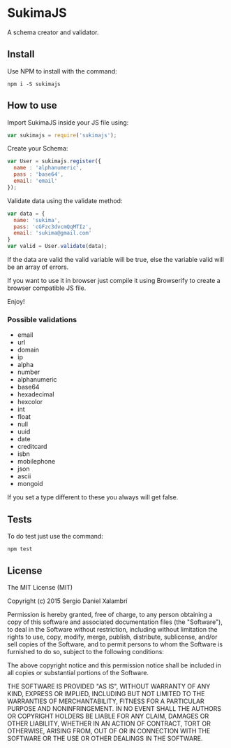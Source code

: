 # SukimaJS
A schema creator and validator.

## Install
Use NPM to install with the command:

```
npm i -S sukimajs
```

## How to use
Import SukimaJS inside your JS file using:

```javascript
var sukimajs = require('sukimajs');
```

Create your Schema:

```javascript
var User = sukimajs.register({
  name : 'alphanumeric',
  pass : 'base64',
  email: 'email'
});
```

Validate data using the validate method:

```javascript
var data = {
  name: 'sukima',
  pass: 'cGFzc3dvcmQqMTIz',
  email: 'sukima@gmail.com'
}
var valid = User.validate(data);
```

If the data are valid the valid variable will be true, else the variable valid will be an array of errors.

If you want to use it in browser just compile it using Browserify to create a browser compatible JS file.

Enjoy!

### Possible validations
* email
* url
* domain
* ip
* alpha
* number
* alphanumeric
* base64
* hexadecimal
* hexcolor
* int
* float
* null
* uuid
* date
* creditcard
* isbn
* mobilephone
* json
* ascii
* mongoid

If you set a type different to these you always will get false.

## Tests
To do test just use the command:

```
npm test
```

## License
The MIT License (MIT)

Copyright (c) 2015 Sergio Daniel Xalambrí

Permission is hereby granted, free of charge, to any person obtaining a copy
of this software and associated documentation files (the "Software"), to deal
in the Software without restriction, including without limitation the rights
to use, copy, modify, merge, publish, distribute, sublicense, and/or sell
copies of the Software, and to permit persons to whom the Software is
furnished to do so, subject to the following conditions:

The above copyright notice and this permission notice shall be included in all
copies or substantial portions of the Software.

THE SOFTWARE IS PROVIDED "AS IS", WITHOUT WARRANTY OF ANY KIND, EXPRESS OR
IMPLIED, INCLUDING BUT NOT LIMITED TO THE WARRANTIES OF MERCHANTABILITY,
FITNESS FOR A PARTICULAR PURPOSE AND NONINFRINGEMENT. IN NO EVENT SHALL THE
AUTHORS OR COPYRIGHT HOLDERS BE LIABLE FOR ANY CLAIM, DAMAGES OR OTHER
LIABILITY, WHETHER IN AN ACTION OF CONTRACT, TORT OR OTHERWISE, ARISING FROM,
OUT OF OR IN CONNECTION WITH THE SOFTWARE OR THE USE OR OTHER DEALINGS IN THE
SOFTWARE.
